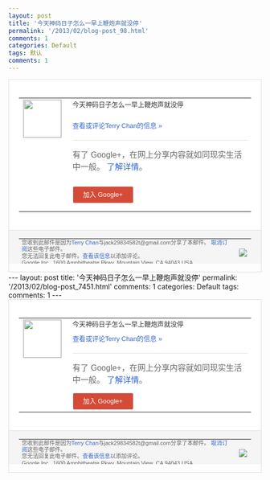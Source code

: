 ```yaml
---
layout: post
title: '今天神码日子怎么一早上鞭炮声就没停'
permalink: '/2013/02/blog-post_98.html'
comments: 1
categories: Default
tags: 默认
comments: 1
---
```

<!-- X-Notifications: 1:eb98f83eb0000000 -->

<div style="border:solid 1px #dfdfdf;color:#686868;font:13px Arial"><div style="background-color:#fff;padding:20px;"><table cellpadding="0" cellspacing="0"><tr><td style="padding-right:15px;vertical-align:top"><a href="https://plus.google.com/_/notifications/emlink?emr=14900066512970582018&amp;emid=COCz4uiKt7UCFQpctAodUHUAAA&amp;path=%2F108643996575278738906&amp;dt=1360889061614&amp;uob=8"><img height="75" src="https://lh3.googleusercontent.com/-KKRGTyJ5Bl0/AAAAAAAAAAI/AAAAAAAAtnY/R4QEWIp3Ur0/s75-c-k-a/photo.jpg" style="border:solid 1px #cccccc;" width="75"/></a></td><td style="width:578px;color:#333;font:13px Arial;vertical-align:top"><div style="padding-bottom:10px">今天神码日子怎么一早上鞭炮声就没停</div><p><a href="https://plus.google.com/_/notifications/emlink?emr=14900066512970582018&amp;emid=COCz4uiKt7UCFQpctAodUHUAAA&amp;path=%2F108643996575278738906%2Fposts%2FbJ7J6ZjNbSB%3Fgpinv%3DAMIXal9AGScdhN7KWZPfp6-npu7BJH9m5lLqLePYXtgqW-l4yMf6Z09giei-58iNS0eet8ZSQsiFxC2Cy0sUTOOmJyl8CSSY0f9plqs3jvgJsSvy6yXYDlg&amp;dt=1360889061614&amp;uob=8" style="color:#3366CC;text-decoration:none">查看或评论Terry Chan的信息 »</a></p><div style="margin-top:20px;border-top:solid 1px #dfdfdf"><div style="padding:15px 0;color:#686868;font:16px Arial">有了 Google+，在网上分享内容就如同现实生活中一般。 <a href="http://www.google.com/+/learnmore/" style="color:#3366CC;text-decoration:none">了解详情</a>。</div><p><a href="https://plus.google.com/_/notifications/emlink?emr=14900066512970582018&amp;emid=COCz4uiKt7UCFQpctAodUHUAAA&amp;path=%2F%3Fgpinv%3DAMIXal9AGScdhN7KWZPfp6-npu7BJH9m5lLqLePYXtgqW-l4yMf6Z09giei-58iNS0eet8ZSQsiFxC2Cy0sUTOOmJyl8CSSY0f9plqs3jvgJsSvy6yXYDlg&amp;dt=1360889061614&amp;uob=8" style="padding:1px 20px;min-width:54px;display:inline-block; background-color:#d44b38;text-align:center; font:13px Arial; border-radius:3px;color:#fff;border:solid 1px #dfdfdf; white-space:nowrap;text-decoration:none;height:30px;line-height:30px">加入 Google+</a></p></div></td></tr></table></div><div style="border-top:solid 1px #dfdfdf;padding:0 20px; background-color:#f5f5f5"><table cellpadding="0" cellspacing="0" style="height:50px"><tbody><tr><td style="vertical-align:middle;width:100%; color:#636363;font:11px Arial; line-height:120%">您收到此邮件是因为<a href="https://plus.google.com/_/notifications/emlink?emr=14900066512970582018&amp;emid=COCz4uiKt7UCFQpctAodUHUAAA&amp;path=%2F108643996575278738906%3Fgpinv%3DAMIXal9AGScdhN7KWZPfp6-npu7BJH9m5lLqLePYXtgqW-l4yMf6Z09giei-58iNS0eet8ZSQsiFxC2Cy0sUTOOmJyl8CSSY0f9plqs3jvgJsSvy6yXYDlg&amp;dt=1360889061614&amp;uob=8" style="color:#3366CC;text-decoration:none">Terry Chan</a>与jack29834582t@gmail.com分享了本邮件。 <a href="https://plus.google.com/_/notifications/emlink?emr=14900066512970582018&amp;emid=COCz4uiKt7UCFQpctAodUHUAAA&amp;path=%2F_%2Fnonplus%2Femailsettings%3Fgpinv%3DAMIXal9AGScdhN7KWZPfp6-npu7BJH9m5lLqLePYXtgqW-l4yMf6Z09giei-58iNS0eet8ZSQsiFxC2Cy0sUTOOmJyl8CSSY0f9plqs3jvgJsSvy6yXYDlg%26est%3DADH5u8Xr6-kRRBOLeVwybsUXtKMrUXtzTvA0LagnMtnqFflvRtjZL6qW0eVexe5JPZIZCZ5MbCVr81k8JoAAGYWcWHI8d5JSf4eNuJTYdhwMFs_jB8rxjjbDYcE1pKTbO0rNnwENkYDrpEEhfg50b1ceuzCWDtLOtQ&amp;dt=1360889061614&amp;uob=8" style="color:#3366CC;text-decoration:none">取消订阅</a>这些电子邮件。<br/>您无法回复此电子邮件。<a href="https://plus.google.com/_/notifications/emlink?emr=14900066512970582018&amp;emid=COCz4uiKt7UCFQpctAodUHUAAA&amp;path=%2F108643996575278738906%2Fposts%2FbJ7J6ZjNbSB%3Fgpinv%3DAMIXal9AGScdhN7KWZPfp6-npu7BJH9m5lLqLePYXtgqW-l4yMf6Z09giei-58iNS0eet8ZSQsiFxC2Cy0sUTOOmJyl8CSSY0f9plqs3jvgJsSvy6yXYDlg&amp;dt=1360889061614&amp;uob=8" style="color:#3366CC;text-decoration:none">查看该信息</a>以添加评论。<br/>Google Inc., 1600 Amphitheatre Pkwy, Mountain View, CA 94043 USA</td><td><img src="https://ssl.gstatic.com/s2/oz/images/notifications/logo/google-plus-6617a72bb36cc548861652780c9e6ff1.png"/></td></tr></tbody></table></div></div>---
layout: post
title: '今天神码日子怎么一早上鞭炮声就没停'
permalink: '/2013/02/blog-post_7451.html'
comments: 1
categories: Default
tags: 
comments: 1
---
<!-- X-Notifications: 1:eb98f83eb0000000 -->

<div style="border:solid 1px #dfdfdf;color:#686868;font:13px Arial"><div style="background-color:#fff;padding:20px;"><table cellpadding="0" cellspacing="0"><tr><td style="padding-right:15px;vertical-align:top"><a href="https://plus.google.com/_/notifications/emlink?emr=14900066512970582018&amp;emid=COCz4uiKt7UCFQpctAodUHUAAA&amp;path=%2F108643996575278738906&amp;dt=1360889061614&amp;uob=8"><img height="75" src="https://lh3.googleusercontent.com/-KKRGTyJ5Bl0/AAAAAAAAAAI/AAAAAAAAtnY/R4QEWIp3Ur0/s75-c-k-a/photo.jpg" style="border:solid 1px #cccccc;" width="75"/></a></td><td style="width:578px;color:#333;font:13px Arial;vertical-align:top"><div style="padding-bottom:10px">今天神码日子怎么一早上鞭炮声就没停</div><a href="https://plus.google.com/_/notifications/emlink?emr=14900066512970582018&amp;emid=COCz4uiKt7UCFQpctAodUHUAAA&amp;path=%2F108643996575278738906%2Fposts%2FbJ7J6ZjNbSB%3Fgpinv%3DAMIXal9AGScdhN7KWZPfp6-npu7BJH9m5lLqLePYXtgqW-l4yMf6Z09giei-58iNS0eet8ZSQsiFxC2Cy0sUTOOmJyl8CSSY0f9plqs3jvgJsSvy6yXYDlg&amp;dt=1360889061614&amp;uob=8" style="color:#3366CC;text-decoration:none">查看或评论Terry Chan的信息 »</a><div style="margin-top:20px;border-top:solid 1px #dfdfdf"><div style="padding:15px 0;color:#686868;font:16px Arial">有了 Google+，在网上分享内容就如同现实生活中一般。 <a href="http://www.google.com/+/learnmore/" style="color:#3366CC;text-decoration:none">了解详情</a>。</div><a href="https://plus.google.com/_/notifications/emlink?emr=14900066512970582018&amp;emid=COCz4uiKt7UCFQpctAodUHUAAA&amp;path=%2F%3Fgpinv%3DAMIXal9AGScdhN7KWZPfp6-npu7BJH9m5lLqLePYXtgqW-l4yMf6Z09giei-58iNS0eet8ZSQsiFxC2Cy0sUTOOmJyl8CSSY0f9plqs3jvgJsSvy6yXYDlg&amp;dt=1360889061614&amp;uob=8" style="padding:1px 20px;min-width:54px;display:inline-block; background-color:#d44b38;text-align:center; font:13px Arial; border-radius:3px;color:#fff;border:solid 1px #dfdfdf; white-space:nowrap;text-decoration:none;height:30px;line-height:30px">加入 Google+</a></div></td></tr></table></div><div style="border-top:solid 1px #dfdfdf;padding:0 20px; background-color:#f5f5f5"><table cellpadding="0" cellspacing="0" style="height:50px"><tbody><tr><td style="vertical-align:middle;width:100%; color:#636363;font:11px Arial; line-height:120%">您收到此邮件是因为<a href="https://plus.google.com/_/notifications/emlink?emr=14900066512970582018&amp;emid=COCz4uiKt7UCFQpctAodUHUAAA&amp;path=%2F108643996575278738906%3Fgpinv%3DAMIXal9AGScdhN7KWZPfp6-npu7BJH9m5lLqLePYXtgqW-l4yMf6Z09giei-58iNS0eet8ZSQsiFxC2Cy0sUTOOmJyl8CSSY0f9plqs3jvgJsSvy6yXYDlg&amp;dt=1360889061614&amp;uob=8" style="color:#3366CC;text-decoration:none">Terry Chan</a>与jack29834582t@gmail.com分享了本邮件。 <a href="https://plus.google.com/_/notifications/emlink?emr=14900066512970582018&amp;emid=COCz4uiKt7UCFQpctAodUHUAAA&amp;path=%2F_%2Fnonplus%2Femailsettings%3Fgpinv%3DAMIXal9AGScdhN7KWZPfp6-npu7BJH9m5lLqLePYXtgqW-l4yMf6Z09giei-58iNS0eet8ZSQsiFxC2Cy0sUTOOmJyl8CSSY0f9plqs3jvgJsSvy6yXYDlg%26est%3DADH5u8Xr6-kRRBOLeVwybsUXtKMrUXtzTvA0LagnMtnqFflvRtjZL6qW0eVexe5JPZIZCZ5MbCVr81k8JoAAGYWcWHI8d5JSf4eNuJTYdhwMFs_jB8rxjjbDYcE1pKTbO0rNnwENkYDrpEEhfg50b1ceuzCWDtLOtQ&amp;dt=1360889061614&amp;uob=8" style="color:#3366CC;text-decoration:none">取消订阅</a>这些电子邮件。<br/>您无法回复此电子邮件。<a href="https://plus.google.com/_/notifications/emlink?emr=14900066512970582018&amp;emid=COCz4uiKt7UCFQpctAodUHUAAA&amp;path=%2F108643996575278738906%2Fposts%2FbJ7J6ZjNbSB%3Fgpinv%3DAMIXal9AGScdhN7KWZPfp6-npu7BJH9m5lLqLePYXtgqW-l4yMf6Z09giei-58iNS0eet8ZSQsiFxC2Cy0sUTOOmJyl8CSSY0f9plqs3jvgJsSvy6yXYDlg&amp;dt=1360889061614&amp;uob=8" style="color:#3366CC;text-decoration:none">查看该信息</a>以添加评论。<br/>Google Inc., 1600 Amphitheatre Pkwy, Mountain View, CA 94043 USA<br/></td><td><img src="https://ssl.gstatic.com/s2/oz/images/notifications/logo/google-plus-6617a72bb36cc548861652780c9e6ff1.png"/></td></tr></tbody></table></div></div>